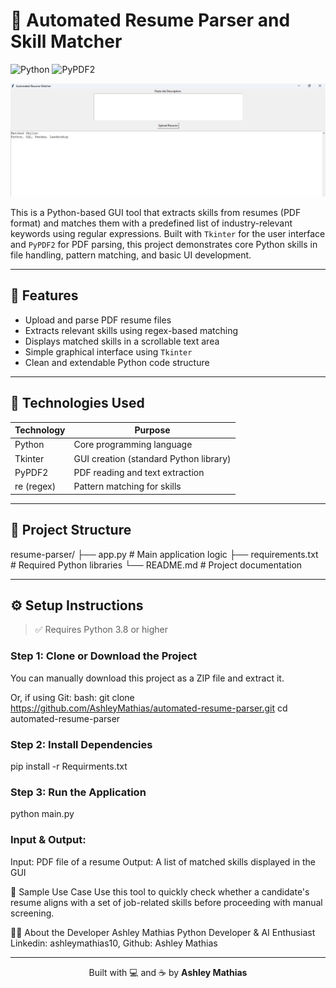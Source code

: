 # 🧠 Automated Resume Parser and Skill Matcher
![Python](https://img.shields.io/badge/Python-3.8%2B-blue?logo=python&logoColor=white)
![PyPDF2](https://img.shields.io/badge/PyPDF2-Used%20in%20project-purple?logo=adobeacrobatreader&logoColor=white)


![Resume Parser Screenshot](Screenshot.png)

This is a Python-based GUI tool that extracts skills from resumes (PDF format) and matches them with a predefined list of industry-relevant keywords using regular expressions. Built with `Tkinter` for the user interface and `PyPDF2` for PDF parsing, this project demonstrates core Python skills in file handling, pattern matching, and basic UI development.

---

## 📌 Features

- Upload and parse PDF resume files
- Extracts relevant skills using regex-based matching
- Displays matched skills in a scrollable text area
- Simple graphical interface using `Tkinter`
- Clean and extendable Python code structure

---

## 🧰 Technologies Used

| Technology     | Purpose                                |
|----------------|----------------------------------------|
| Python         | Core programming language              |
| Tkinter        | GUI creation (standard Python library) |
| PyPDF2         | PDF reading and text extraction        |
| re (regex)     | Pattern matching for skills            |

---


## 📂 Project Structure
resume-parser/
├── app.py # Main application logic
├── requirements.txt # Required Python libraries
└── README.md # Project documentation


---

## ⚙️ Setup Instructions

> ✅ Requires Python 3.8 or higher

### Step 1: Clone or Download the Project

You can manually download this project as a ZIP file and extract it.

Or, if using Git:
bash:
git clone https://github.com/AshleyMathias/automated-resume-parser.git
cd automated-resume-parser

### Step 2: Install Dependencies
pip install -r Requirments.txt

### Step 3: Run the Application
python main.py


### Input & Output:
Input: PDF file of a resume
Output: A list of matched skills displayed in the GUI

📌 Sample Use Case
Use this tool to quickly check whether a candidate's resume aligns with a set of job-related skills before proceeding with manual screening.


🙋‍♀️ About the Developer
Ashley Mathias
Python Developer & AI Enthusiast
Linkedin: ashleymathias10, Github: Ashley Mathias

---

<p align="center">
  Built with 💻 and ☕ by <strong>Ashley Mathias</strong>
</p>

